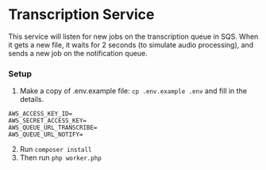 # Transcription Service

This service will  listen for new jobs on the transcription queue in SQS. When it gets a new file, it waits for 2 seconds (to simulate audio processing), and sends a new job on the notification queue.


### Setup
1. Make a copy of .env.example file: `cp .env.example .env` and fill in the details.
```
AWS_ACCESS_KEY_ID=
AWS_SECRET_ACCESS_KEY=
AWS_QUEUE_URL_TRANSCRIBE=
AWS_QUEUE_URL_NOTIFY=
```
2. Run `composer install`
3. Then run `php worker.php`
